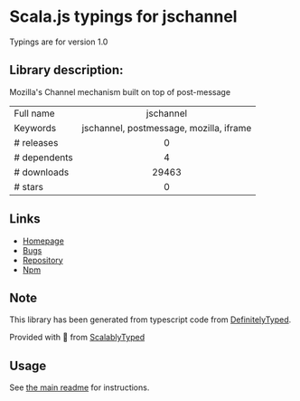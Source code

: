 
# Scala.js typings for jschannel

Typings are for version 1.0

## Library description:
Mozilla's Channel mechanism built on top of post-message

|                    |                 |
| ------------------ | :-------------: |
| Full name          | jschannel |
| Keywords           | jschannel, postmessage, mozilla, iframe |
| # releases         | 0 |
| # dependents       | 4 |
| # downloads        | 29463 |
| # stars            | 0 |

## Links
- [Homepage](https://github.com/yochannah/jschannel)
- [Bugs](https://github.com/yochannah/jschannel/issues)
- [Repository](https://github.com/yochannah/jschannel)
- [Npm](https://www.npmjs.com/package/jschannel)
    


## Note
This library has been generated from typescript code from [DefinitelyTyped](https://definitelytyped.org).

Provided with :purple_heart: from [ScalablyTyped](https://github.com/oyvindberg/ScalablyTyped)

## Usage
See [the main readme](../../readme.md) for instructions.


